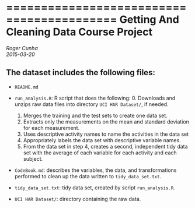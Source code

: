 ==========================================
Getting And Cleaning Data 
Course Project
==========================================
*Roger Cunha*  
*2015-03-20* 

The dataset includes the following files:
-----------------------------------------

- `README.md`
 
- `run_analysis.R`: R script that does the following: 
	0. Downloads and unzips raw data files into directory `UCI HAR Dataset/`, if needed. 
	1. Merges the training and the test sets to create one data set. 
	2. Extracts only the measurements on the mean and standard deviation for each measurement.  
	3. Uses descriptive activity names to name the activities in the data set 
	4. Appropriately labels the data set with descriptive variable names.  
	5. From the data set in step 4, creates a second, independent tidy data set with the average of each variable for each activity and each subject. 

- `CodeBook.md`: describes the variables, the data, and transformations performed to clean up the data written to `tidy_data_set.txt`. 
 
- `tidy_data_set.txt`: tidy data set, created by script `run_analysis.R`. 
 
- `UCI HAR Dataset/`: directory containing the raw data. 
